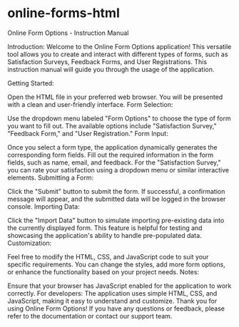 # online-forms-html
Online Form Options - Instruction Manual

Introduction:
Welcome to the Online Form Options application! This versatile tool allows you to create and interact with different types of forms, such as Satisfaction Surveys, Feedback Forms, and User Registrations. This instruction manual will guide you through the usage of the application.

Getting Started:

Open the HTML file in your preferred web browser.
You will be presented with a clean and user-friendly interface.
Form Selection:

Use the dropdown menu labeled "Form Options" to choose the type of form you want to fill out.
The available options include "Satisfaction Survey," "Feedback Form," and "User Registration."
Form Input:

Once you select a form type, the application dynamically generates the corresponding form fields.
Fill out the required information in the form fields, such as name, email, and feedback.
For the "Satisfaction Survey," you can rate your satisfaction using a dropdown menu or similar interactive elements.
Submitting a Form:

Click the "Submit" button to submit the form.
If successful, a confirmation message will appear, and the submitted data will be logged in the browser console.
Importing Data:

Click the "Import Data" button to simulate importing pre-existing data into the currently displayed form.
This feature is helpful for testing and showcasing the application's ability to handle pre-populated data.
Customization:

Feel free to modify the HTML, CSS, and JavaScript code to suit your specific requirements.
You can change the styles, add more form options, or enhance the functionality based on your project needs.
Notes:

Ensure that your browser has JavaScript enabled for the application to work correctly.
For developers: The application uses simple HTML, CSS, and JavaScript, making it easy to understand and customize.
Thank you for using Online Form Options! If you have any questions or feedback, please refer to the documentation or contact our support team.
